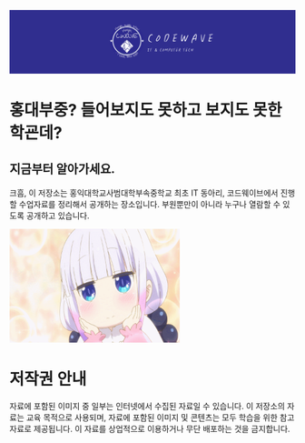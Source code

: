 <p align="center">
  <img src="https://github.com/MiruHeon/Normal-Project/blob/main/cwave.png?raw=true">
</p>

# 홍대부중? 들어보지도 못하고 보지도 못한 학굔데?
## 지금부터 알아가세요.
크흠, 이 저장소는 홍익대학교사범대학부속중학교 최초 IT 동아리, 코드웨이브에서 진행 할 수업자료를 정리해서 공개하는 장소입니다.
부원뿐만이 아니라 누구나 열람할 수 있도록 공개하고 있습니다.
<p>
  <img src="https://github.com/MiruHeon/Normal-Project/blob/main/%EC%9E%AC%EB%B0%8C%EC%96%B4%EB%B3%B4%EC%9D%B4%EB%8A%94%EC%A7%A42.gif?raw=true" width="300" height="200">
</p>

# 저작권 안내
자료에 포함된 이미지 중 일부는 인터넷에서 수집된 자료일 수 있습니다.
이 저장소의 자료는 교육 목적으로 사용되며, 자료에 포함된 이미지 및 콘텐츠는 모두 학습을 위한 참고 자료로 제공됩니다.
이 자료를 상업적으로 이용하거나 무단 배포하는 것을 금지합니다.
